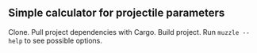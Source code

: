 ## Simple calculator for projectile parameters

Clone. Pull project dependencies with Cargo. Build project.
Run `muzzle --help` to see possible options.
